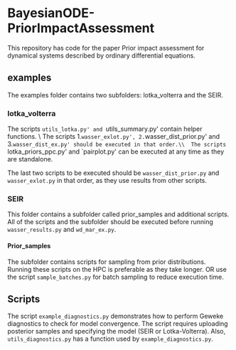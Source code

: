 # BayesianODE-PriorImpactAssessment
This repository has code for the paper Prior impact assessment for dynamical systems described by ordinary differential equations.
## examples
The examples folder contains two subfolders: lotka_volterra and the SEIR.
### lotka_volterra
The scripts `utils_lotka.py' and `utils_summary.py' contain helper functions. \\
The scripts 1.`wasser_exlot.py', 2.`wasser_dist_prior.py' and 3.`wasser_dist_ex.py' should be executed in that order.\\ 
The scripts `lotka_priors_ppc.py' and `pairplot.py' can be executed at any time as they are standalone.

The last two scripts to be executed should be  `wasser_dist_prior.py`  and  `wasser_exlot.py` in that order, as they use results from other scripts.
### SEIR
This folder contains a subfolder called prior_samples and additional scripts. All of the scripts and the subfolder should be executed before running `wasser_results.py` and `wd_mar_ex.py`. 
#### Prior_samples
The subfolder contains scripts for sampling from prior distributions. Running these scripts on the HPC is preferable as they take longer. OR use the script `sample_batches.py` for batch sampling to reduce execution time.

## Scripts
The script `example_diagnostics.py` demonstrates how to perform Geweke diagnostics to check for model convergence. 
The script requires uploading posterior samples and specifying the model (SEIR or Lotka-Volterra). Also, `utils_diagnostics.py` has a  function used by `example_diagnostics.py`.
